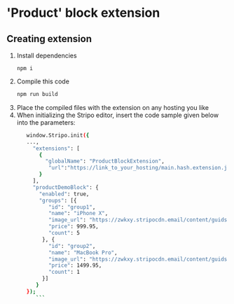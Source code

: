 # 'Product' block extension

## Creating extension

1. Install dependencies
     ```
     npm i
     ```
2. Compile this code
     ```bash
     npm run build
     ```
3. Place the compiled files with the extension on any hosting you like
4. When initializing the Stripo editor, insert the code sample given below into the parameters:
     ```bash
        window.Stripo.init({
        ...,
          "extensions": [
            {
              "globalName": "ProductBlockExtension",
               "url":"https://link_to_your_hosting/main.hash.extension.js"
            }
          ],
          "productDemoBlock": {
            "enabled": true,
            "groups": [{
               "id": "group1",
               "name": "iPhone X",
               "image_url": "https://zwkxy.stripocdn.email/content/guids/CABINET_afa9e4cdc44a36489ab8a25bf18acd36/images/madibadeafricaninspirationaxe4ufe3iv4unsplash_1_sJE.png",
               "price": 999.95,
               "count": 5
             }, {
               "id": "group2",
               "name": "MacBook Pro",
               "image_url": "https://zwkxy.stripocdn.email/content/guids/CABINET_04b76f2be80a3047c3463cc03b80c354/images/pexelsannashvets4588065.png",
               "price": 1499.95,
               "count": 1
             }]
           }    
        });
           ```
